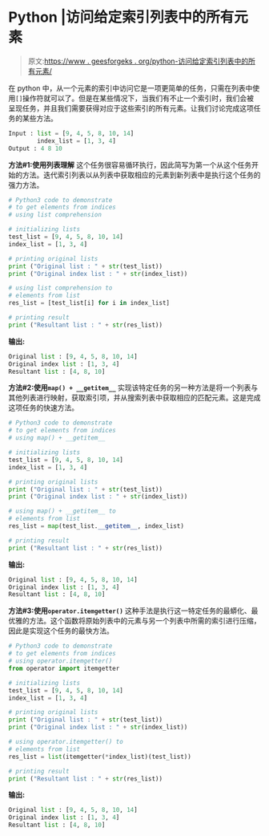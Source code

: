# Python |访问给定索引列表中的所有元素

> 原文:[https://www . geesforgeks . org/python-访问给定索引列表中的所有元素/](https://www.geeksforgeeks.org/python-accessing-all-elements-at-given-list-of-indexes/)

在 python 中，从一个元素的索引中访问它是一项更简单的任务，只需在列表中使用`[]`操作符就可以了。但是在某些情况下，当我们有不止一个索引时，我们会被呈现任务，并且我们需要获得对应于这些索引的所有元素。让我们讨论完成这项任务的某些方法。

```py
Input : list = [9, 4, 5, 8, 10, 14]
        index_list = [1, 3, 4]
Output : 4 8 10

```

**方法#1:使用列表理解**
这个任务很容易循环执行，因此简写为第一个从这个任务开始的方法。迭代索引列表以从列表中获取相应的元素到新列表中是执行这个任务的强力方法。

```py
# Python3 code to demonstrate 
# to get elements from indices
# using list comprehension

# initializing lists
test_list = [9, 4, 5, 8, 10, 14]
index_list = [1, 3, 4]

# printing original lists
print ("Original list : " + str(test_list))
print ("Original index list : " + str(index_list))

# using list comprehension to 
# elements from list 
res_list = [test_list[i] for i in index_list]

# printing result
print ("Resultant list : " + str(res_list))
```

**输出:**

```py
Original list : [9, 4, 5, 8, 10, 14]
Original index list : [1, 3, 4]
Resultant list : [4, 8, 10]

```

**方法#2:使用`map() + __getitem__`**
实现该特定任务的另一种方法是将一个列表与其他列表进行映射，获取索引项，并从搜索列表中获取相应的匹配元素。这是完成这项任务的快速方法。

```py
# Python3 code to demonstrate 
# to get elements from indices
# using map() + __getitem__

# initializing lists
test_list = [9, 4, 5, 8, 10, 14]
index_list = [1, 3, 4]

# printing original lists
print ("Original list : " + str(test_list))
print ("Original index list : " + str(index_list))

# using map() + __getitem__ to 
# elements from list 
res_list = map(test_list.__getitem__, index_list)

# printing result
print ("Resultant list : " + str(res_list))
```

**输出:**

```py
Original list : [9, 4, 5, 8, 10, 14]
Original index list : [1, 3, 4]
Resultant list : [4, 8, 10]

```

**方法#3:使用`operator.itemgetter()`**
这种手法是执行这一特定任务的最蟒化、最优雅的方法。这个函数将原始列表中的元素与另一个列表中所需的索引进行压缩，因此是实现这个任务的最快方法。

```py
# Python3 code to demonstrate 
# to get elements from indices
# using operator.itemgetter()
from operator import itemgetter

# initializing lists
test_list = [9, 4, 5, 8, 10, 14]
index_list = [1, 3, 4]

# printing original lists
print ("Original list : " + str(test_list))
print ("Original index list : " + str(index_list))

# using operator.itemgetter() to 
# elements from list 
res_list = list(itemgetter(*index_list)(test_list))

# printing result
print ("Resultant list : " + str(res_list))
```

**输出:**

```py
Original list : [9, 4, 5, 8, 10, 14]
Original index list : [1, 3, 4]
Resultant list : [4, 8, 10]

```